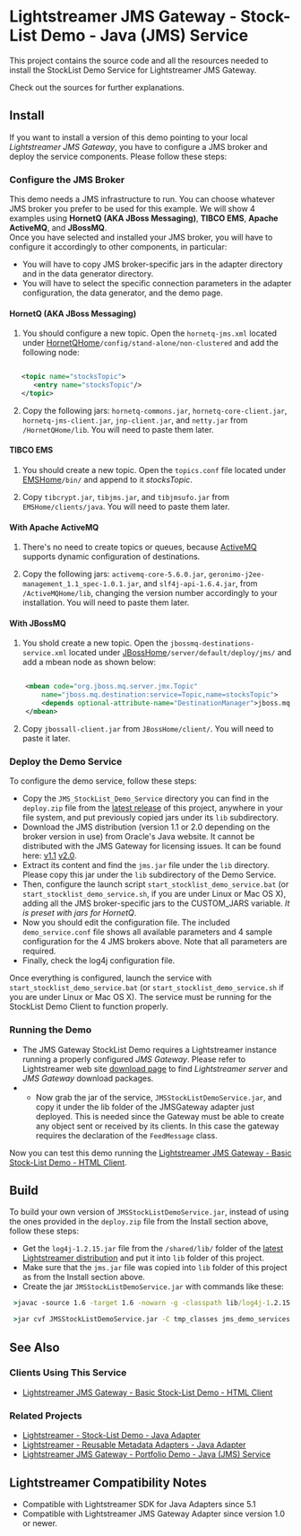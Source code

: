 # Lightstreamer JMS Gateway - Stock-List Demo - Java (JMS) Service

<!-- START DESCRIPTION lightstreamer-jms-example-stocklist-service-java -->

This project contains the source code and all the resources needed to install the StockList Demo Service for Lightstreamer JMS Gateway.

Check out the sources for further explanations.

## Install

If you want to install a version of this demo pointing to your local *Lightstreamer JMS Gateway*, you have to configure a JMS broker and deploy the service components. Please follow these steps:

### Configure the JMS Broker

This demo needs a JMS infrastructure to run. You can choose whatever JMS broker you prefer to be used for this example. We will show 4 examples using <b>HornetQ (AKA JBoss Messaging)</b>, <b>TIBCO EMS</b>, <b>Apache ActiveMQ</b>, and <b>JBossMQ</b>.<br>
Once you have selected and installed your JMS broker, you will have to configure it accordingly to other components, in particular:
* You will have to copy JMS broker-specific jars in the adapter directory and in the data generator directory.
* You will have to select the specific connection parameters in the adapter configuration, the data generator, and the demo page.

#### HornetQ (AKA JBoss Messaging)

1) You should configure a new topic. Open the `hornetq-jms.xml` located under [HornetQHome](http://www.jboss.org/hornetq)`/config/stand-alone/non-clustered` and add the following node:

```xml

   <topic name="stocksTopic">
      <entry name="stocksTopic"/>
   </topic>

```

2) Copy the following jars: `hornetq-commons.jar`, `hornetq-core-client.jar`, `hornetq-jms-client.jar`, `jnp-client.jar`, and `netty.jar` from `/HornetQHome/lib`. You will need to paste them later.

#### TIBCO EMS

1) You should create a new topic. Open the `topics.conf` file located under [EMSHome](http://www.tibco.com/products/automation/messaging/enterprise-messaging/enterprise-message-service/default.jsp)`/bin/` and append to it *stocksTopic*.

2) Copy `tibcrypt.jar`, `tibjms.jar`, and `tibjmsufo.jar` from `EMSHome/clients/java`. You will need to paste them later.

#### With Apache ActiveMQ

1) There's no need to create topics or queues, because [ActiveMQ](http://activemq.apache.org/) supports dynamic configuration of destinations.

2) Copy the following jars: `activemq-core-5.6.0.jar`, `geronimo-j2ee-management_1.1_spec-1.0.1.jar`, and `slf4j-api-1.6.4.jar`, from `/ActiveMQHome/lib`, changing the version number accordingly to your installation. You will need to paste them later.

#### With JBossMQ

1) You shold create a new topic. Open the `jbossmq-destinations-service.xml` located under [JBossHome](http://www.jboss.org/products/amq)`/server/default/deploy/jms/` and add a mbean node as shown below:

```xml

	<mbean code="org.jboss.mq.server.jmx.Topic"
		name="jboss.mq.destination:service=Topic,name=stocksTopic">
		<depends optional-attribute-name="DestinationManager">jboss.mq:service=DestinationManager</depends>
	</mbean>

```

2) Copy `jbossall-client.jar` from `JBossHome/client/`. You will need to paste it later.

### Deploy the Demo Service

To configure the demo service, follow these steps:
* Copy the `JMS_StockList_Demo_Service` directory you can find in the `deploy.zip` file from the [latest release](https://github.com/Weswit/Lightstreamer-jms-example-StockList-service-java/releases) of this project, anywhere in your file system, and put previously copied jars under its `lib` subdirectory.
* Download the JMS distribution (version 1.1 or 2.0 depending on the broker version in use) from Oracle's Java website. It cannot be distributed with the JMS Gateway for licensing issues. It can be found here: [v1.1](http://www.oracle.com/technetwork/java/docs-136352.html) [v2.0](https://mq.java.net/downloads/ri/).
* Extract its content and find the `jms.jar` file under the `lib` directory. Please copy this jar under the `lib` subdirectory of the Demo Service.
* Then, configure the launch script `start_stocklist_demo_service.bat` (or` start_stocklist_demo_service.sh`, if you are under Linux or Mac OS X), adding all the JMS broker-specific jars to the CUSTOM_JARS variable. <i>It is preset with jars for HornetQ</i>.
* Now you should edit the configuration file. The included `demo_service.conf` file shows all available parameters and 4 sample configuration for the 4 JMS brokers above. Note that all parameters are required.
* Finally, check the log4j configuration file.

Once everything is configured, launch the service with `start_stocklist_demo_service.bat` (or `start_stocklist_demo_service.sh` if you are under Linux or Mac OS X). The service must be running for the StockList Demo Client to function properly.

### Running the Demo

* The JMS Gateway StockList Demo requires a Lightstreamer instance running a properly configured *JMS Gateway*. Please refer to Lightstreamer web site [download page](http://download.lightstreamer.com/) to find *Lightstreamer server* and *JMS Gateway* download packages.
* * Now grab the jar of the service, `JMSStockListDemoService.jar`, and copy it under the lib folder of the JMSGateway adapter just deployed. This is needed since the Gateway must be able to create any object sent or received by its clients. In this case the gateway requires the declaration of the `FeedMessage` class.

Now you can test this demo running the [Lightstreamer JMS Gateway - Basic Stock-List Demo - HTML Client](https://github.com/Weswit/Lightstreamer-JMS-example-StockList-client-javascript).

## Build

To build your own version of `JMSStockListDemoService.jar`, instead of using the ones provided in the `deploy.zip` file from the Install section above, follow these steps:

* Get the `log4j-1.2.15.jar` file from the `/shared/lib/` folder of the [latest Lightstreamer distribution](http://download.lightstreamer.com/#current) and put it into `lib` folder of this project.
* Make sure that the `jms.jar` file was copied into `lib` folder of this project as from the Install section above.
* Create the jar `JMSStockListDemoService.jar` with commands like these:
```cmd
 >javac -source 1.6 -target 1.6 -nowarn -g -classpath lib/log4j-1.2.15.jar;lib/jms.jar -sourcepath src/ -d tmp_classes src/jms_demo_services/JmsStockListDemoService.java

 >jar cvf JMSStockListDemoService.jar -C tmp_classes jms_demo_services
```

## See Also

### Clients Using This Service
<!-- START RELATED_ENTRIES -->
* [Lightstreamer JMS Gateway - Basic Stock-List Demo - HTML Client](https://github.com/Weswit/Lightstreamer-JMS-example-StockList-client-javascript)

<!-- END RELATED_ENTRIES -->
### Related Projects
* [Lightstreamer - Stock-List Demo - Java Adapter](https://github.com/Weswit/Lightstreamer-example-StockList-adapter-java)
* [Lightstreamer - Reusable Metadata Adapters - Java Adapter](https://github.com/Weswit/Lightstreamer-example-ReusableMetadata-adapter-java)
* [Lightstreamer JMS Gateway - Portfolio Demo - Java (JMS) Service](https://github.com/Weswit/Lightstreamer-JMS-example-Portfolio-service-java)

## Lightstreamer Compatibility Notes

* Compatible with Lightstreamer SDK for Java Adapters since 5.1
* Compatible with Lightstreamer JMS Gateway Adapter since version 1.0 or newer.
